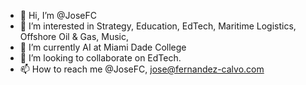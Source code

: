 - 👋 Hi, I’m @JoseFC
- 👀 I’m interested in Strategy, Education, EdTech, Maritime Logistics, Offshore Oil & Gas, Music, 
- 🌱 I’m currently AI at Miami Dade College
- 💞️ I’m looking to collaborate on EdTech.
- 📫 How to reach me @JoseFC, jose@fernandez-calvo.com



